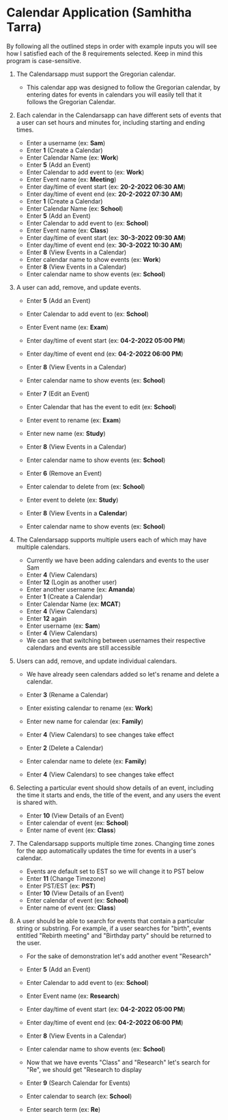 # Calendar Application (Samhitha Tarra)

By following all the outlined steps in order with example inputs you will see how I satisfied each of the 8 requirements selected. Keep in mind this program is case-sensitive.

1. The Calendarsapp must support the Gregorian calendar.
    - This calendar app was designed to follow the Gregorian calendar, by entering dates for events in calendars you will easily tell that it follows the Gregorian Calendar.

2. Each calendar in the Calendarsapp can have different sets of events that a user can set hours and minutes for, including starting and ending times.
    - Enter a username (ex: **Sam**)
    - Enter **1** (Create a Calendar)
    - Enter Calendar Name (ex: **Work**)
    - Enter **5** (Add an Event)
    - Enter Calendar to add event to (ex: **Work**)
    - Enter Event name (ex: **Meeting**)
    - Enter day/time of event start (ex: **20-2-2022 06:30 AM**)
    - Enter day/time of event end (ex: **20-2-2022 07:30 AM**)
    - Enter **1** (Create a Calendar)
    - Enter Calendar Name (ex: **School**)
    - Enter **5** (Add an Event)
    - Enter Calendar to add event to (ex: **School**)
    - Enter Event name (ex: **Class**)
    - Enter day/time of event start (ex: **30-3-2022 09:30 AM**)
    - Enter day/time of event end (ex: **30-3-2022 10:30 AM**)
    - Enter **8** (View Events in a Calendar)
    - Enter calendar name to show events (ex: **Work**)
    - Enter **8** (View Events in a Calendar)
    - Enter calendar name to show events (ex: **School**)
4. A user can add, remove, and update events.
    - Enter **5** (Add an Event)
    - Enter Calendar to add event to (ex: **School**)
    - Enter Event name (ex: **Exam**)
    - Enter day/time of event start (ex: **04-2-2022 05:00 PM**)
    - Enter day/time of event end (ex: **04-2-2022 06:00 PM**)
    - Enter **8** (View Events in a Calendar)
    - Enter calendar name to show events (ex: **School**)

    - Enter **7** (Edit an Event)
    - Enter Calendar that has the event to edit (ex: **School**)
    - Enter event to rename (ex: **Exam**)
    - Enter new name (ex: **Study**)
    - Enter **8** (View Events in a Calendar)
    - Enter calendar name to show events (ex: **School**)

    - Enter **6** (Remove an Event)
    - Enter calendar to delete from (ex: **School**)
    - Enter event to delete (ex: **Study**)
    - Enter **8** (View Events in a **Calendar**)
    - Enter calendar name to show events (ex: **School**)


5. The Calendarsapp supports multiple users each of which may have multiple calendars.
    - Currently we have been adding calendars and events to the user Sam
    - Enter **4** (View Calendars)
    - Enter **12** (Login as another user)
    - Enter another username (ex: **Amanda**)
    - Enter **1** (Create a Calendar)
    - Enter Calendar Name (ex: **MCAT**)
    - Enter **4** (View Calendars)
    - Enter **12** again
    - Enter username (ex: **Sam**)
    - Enter **4** (View Calendars)
    - We can see that switching between usernames their respective calendars and events are still accessible


6. Users can add, remove, and update individual calendars.
    - We have already seen calendars added so let's rename and delete a calendar.
    - Enter **3** (Rename a Calendar)
    - Enter existing calendar to rename (ex: **Work**)
    - Enter new name for calendar (ex: **Family**)
    - Enter **4** (View Calendars) to see changes take effect

    - Enter **2** (Delete a Calendar)
    - Enter calendar name to delete (ex: **Family**)
    - Enter **4** (View Calendars) to see changes take effect

16. Selecting a particular event should show details of an event, including the time it starts and ends, the title of the event, and any users the event is shared with.

    - Enter **10** (View Details of an Event)
    - Enter calendar of event (ex: **School**)
    - Enter name of event (ex: **Class**)
    
    
7. The Calendarsapp supports multiple time zones. Changing time zones for the app automatically updates the time for events in a user's calendar.

    - Events are default set to EST so we will change it to PST below
    - Enter **11** (Change Timezone)
    - Enter PST/EST (ex: **PST**)
    - Enter **10** (View Details of an Event)
    - Enter calendar of event (ex: **School**)
    - Enter name of event (ex: **Class**)

    

15. A user should be able to search for events that contain a particular string or substring. For example, if a user searches for "birth", events entitled "Rebirth meeting" and "Birthday party" should be returned to the user.

    - For the sake of demonstration let's add another event "Research"
    - Enter **5** (Add an Event)
    - Enter Calendar to add event to (ex: **School**)
    - Enter Event name (ex: **Research**)
    - Enter day/time of event start (ex: **04-2-2022 05:00 PM**)
    - Enter day/time of event end (ex: **04-2-2022 06:00 PM**)
    - Enter **8** (View Events in a Calendar)
    - Enter calendar name to show events (ex: **School**)

    - Now that we have events "Class" and "Research" let's search for "Re", we should get "Research to display
    - Enter **9** (Search Calendar for Events)
    - Enter calendar to search (ex: **School**)
    - Enter search term (ex: **Re**)








